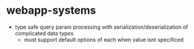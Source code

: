 # webapp-systems

- type safe query param processing with serialization/deserialization of complicated data types
  - must support default options of each when value isnt specificed
